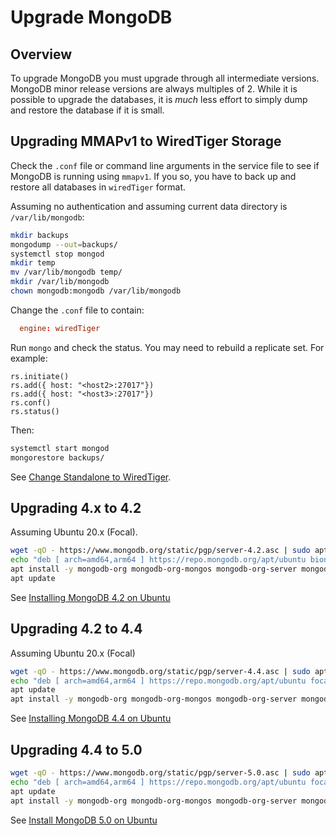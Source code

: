 # Upgrade MongoDB

## Overview

To upgrade MongoDB you must upgrade through all intermediate versions.  MongoDB minor release versions are always multiples of 2.  While it is possible to upgrade the databases, it is _much_ less effort to simply dump and restore the database if it is small.

## Upgrading MMAPv1 to WiredTiger Storage

Check the `.conf` file or command line arguments in the service file to see if MongoDB is running using `mmapv1`.  If you so, you have to back up and restore all databases in `wiredTiger` format.

Assuming no authentication and assuming current data directory is `/var/lib/mongodb`:

```sh
mkdir backups
mongodump --out=backups/
systemctl stop mongod
mkdir temp
mv /var/lib/mongodb temp/
mkdir /var/lib/mongodb
chown mongodb:mongodb /var/lib/mongodb
```

Change the `.conf` file to contain:

```conf
  engine: wiredTiger
```

Run `mongo` and check the status.  You may need to rebuild a replicate set. For example:

```mongo
rs.initiate()
rs.add({ host: "<host2>:27017"})
rs.add({ host: "<host3>:27017"})
rs.conf()
rs.status()
```

Then:

```sh
systemctl start mongod
mongorestore backups/
```

See [Change Standalone to WiredTiger](https://docs.mongodb.com/manual/tutorial/change-standalone-wiredtiger/).

## Upgrading 4.x to 4.2

Assuming Ubuntu 20.x (Focal).

```sh
wget -qO - https://www.mongodb.org/static/pgp/server-4.2.asc | sudo apt-key add -
echo "deb [ arch=amd64,arm64 ] https://repo.mongodb.org/apt/ubuntu bionic/mongodb-org/4.2 multiverse" | sudo tee /etc/apt/sources.list.d/mongodb-org-4.2.list
apt install -y mongodb-org mongodb-org-mongos mongodb-org-server mongodb-org-shell mongodb-org-tools
apt update
```

See [Installing MongoDB 4.2 on Ubuntu](https://docs.mongodb.com/v4.2/tutorial/install-mongodb-on-ubuntu/)

## Upgrading 4.2 to 4.4

Assuming Ubuntu 20.x (Focal)

```sh
wget -qO - https://www.mongodb.org/static/pgp/server-4.4.asc | sudo apt-key add -
echo "deb [ arch=amd64,arm64 ] https://repo.mongodb.org/apt/ubuntu focal/mongodb-org/4.4 multiverse" | sudo tee /etc/apt/sources.list.d/mongodb-org-4.4.list
apt update
apt install -y mongodb-org mongodb-org-mongos mongodb-org-server mongodb-org-shell mongodb-org-tools mongodb-org-database-tools-extra
```

See [Installing MongoDB 4.4 on Ubuntu](https://docs.mongodb.com/v4.4/tutorial/install-mongodb-on-ubuntu/)

## Upgrading 4.4 to 5.0

```sh
wget -qO - https://www.mongodb.org/static/pgp/server-5.0.asc | sudo apt-key add -
echo "deb [ arch=amd64,arm64 ] https://repo.mongodb.org/apt/ubuntu focal/mongodb-org/5.0 multiverse" | sudo tee /etc/apt/sources.list.d/mongodb-org-5.0.list
apt update
apt install -y mongodb-org mongodb-org-mongos mongodb-org-server mongodb-org-shell mongodb-org-tools mongodb-org-database-tools-extra
```

See [Install MongoDB 5.0 on Ubuntu](https://docs.mongodb.com/manual/tutorial/install-mongodb-on-ubuntu/)
